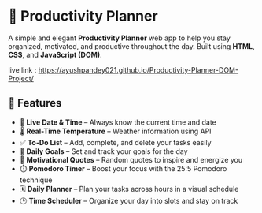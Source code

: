 

 # 🧠 Productivity Planner

A simple and elegant **Productivity Planner** web app to help you stay organized, motivated, and productive throughout the day. Built using **HTML**, **CSS**, and **JavaScript (DOM)**.

live link :  https://ayushpandey021.github.io/Productivity-Planner-DOM-Project/

## 📌 Features

- 📅 **Live Date & Time** – Always know the current time and date
- 🌡️ **Real-Time Temperature** – Weather information using API
- ✅ **To-Do List** – Add, complete, and delete your tasks easily
- 🎯 **Daily Goals** – Set and track your goals for the day
- 💬 **Motivational Quotes** – Random quotes to inspire and energize you
- ⏱️ **Pomodoro Timer** – Boost your focus with the 25:5 Pomodoro technique
- 🗓️ **Daily Planner** – Plan your tasks across hours in a visual schedule
- 🕒 **Time Scheduler** – Organize your day into slots and stay on track


